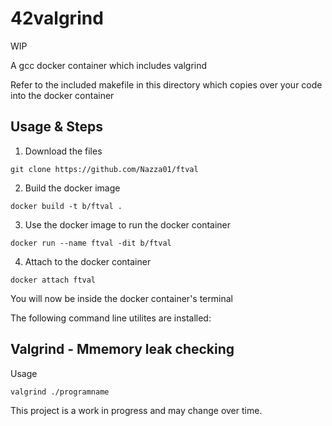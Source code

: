 # 42valgrind

WIP

A gcc docker container which includes valgrind

Refer to the included makefile in this directory which copies over your code into the docker container

## Usage & Steps
1. Download the files

`git clone https://github.com/Nazza01/ftval`

2. Build the docker image

`docker build -t b/ftval .`

3. Use the docker image to run the docker container

`docker run --name ftval -dit b/ftval`

4. Attach to the docker container

`docker attach ftval`

You will now be inside the docker container's terminal

The following command line utilites are installed:

## Valgrind - Mmemory leak checking 
Usage

`valgrind ./programname`

This project is a work in progress and may change over time.

